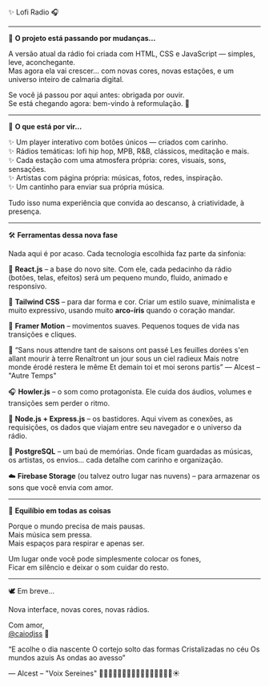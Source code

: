 ✨ Lofi Radio 🎧

---

🎐 **O projeto está passando por mudanças...**

A versão atual da rádio foi criada com HTML, CSS e JavaScript — simples, leve, aconchegante.  
Mas agora ela vai crescer... com novas cores, novas estações, e um universo inteiro de calmaria digital.

Se você já passou por aqui antes: obrigada por ouvir.  
Se está chegando agora: bem-vindo à reformulação. 💜

---

🌸 **O que está por vir...**

✨ Um player interativo com botões únicos — criados com carinho.  
✨ Rádios temáticas: lofi hip hop, MPB, R&B, clássicos, meditação e mais.  
✨ Cada estação com uma atmosfera própria: cores, visuais, sons, sensações.  
✨ Artistas com página própria: músicas, fotos, redes, inspiração.  
✨ Um cantinho para enviar sua própria música.  

Tudo isso numa experiência que convida ao descanso, à criatividade, à presença.

---

🛠️ **Ferramentas dessa nova fase**

Nada aqui é por acaso. Cada tecnologia escolhida faz parte da sinfonia:

🌼 **React.js** – a base do novo site. Com ele, cada pedacinho da rádio (botões, telas, efeitos) será um pequeno mundo, fluido, animado e responsivo.

🌿 **Tailwind CSS** – para dar forma e cor. Criar um estilo suave, minimalista e muito expressivo, usando muito **arco-íris** quando o coração mandar.

🌈 **Framer Motion** – movimentos suaves. Pequenos toques de vida nas transições e cliques. 

🍂  “Sans nous attendre tant de saisons ont passé
      Les feuilles dorées s'en allant mourir à terre
      Renaîtront un jour sous un ciel radieux
      Mais notre monde érodé restera le même
      Et demain toi et moi serons partis”
— Alcest – "Autre Temps"

🎧 **Howler.js** – o som como protagonista. Ele cuida dos áudios, volumes e transições sem perder o ritmo.

🔁 **Node.js + Express.js** – os bastidores. Aqui vivem as conexões, as requisições, os dados que viajam entre seu navegador e o universo da rádio.

📝 **PostgreSQL** – um baú de memórias. Onde ficam guardadas as músicas, os artistas, os envios... cada detalhe com carinho e organização.

☁️ **Firebase Storage** (ou talvez outro lugar nas nuvens) – para armazenar os sons que você envia com amor.

---

🍵 **Equilíbio em todas as coisas**

Porque o mundo precisa de mais pausas.  
Mais música sem pressa.  
Mais espaços para respirar e apenas ser.  

Um lugar onde você pode simplesmente colocar os fones,  
Ficar em silêncio e deixar o som cuidar do resto.

---

🕊️ Em breve...

Nova interface, novas cores, novas rádios.  

Com amor,  
[@caiodjss](https://github.com/caiodjss) 🌸

“E acolhe o dia nascente
O cortejo solto das formas
Cristalizadas no céu
Os mundos azuis
As ondas ao avesso”

— Alcest – "Voix Sereines"
🌊🌊🌊🌊🌊🌊🌊🌊🌊🌊🌊🌊🌊🌊🌊🌊☀
